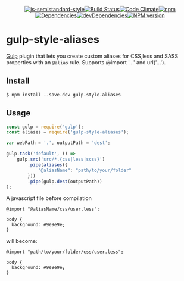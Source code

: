 <div align="center">

[![js-semistandard-style](https://img.shields.io/badge/code%20style-semistandard-brightgreen.svg?style=flat-square)](https://github.com/Flet/semistandard)[![Build Status](https://img.shields.io/travis/RobinCK/gulp-style-aliases.svg?style=flat-square)](https://travis-ci.org/RobinCK/gulp-style-aliases)[![Code Climate](https://img.shields.io/codeclimate/github/RobinCK/gulp-style-aliases.svg?style=flat-square)](https://codeclimate.com/github/RobinCK/gulp-style-aliases)[![npm](https://img.shields.io/npm/dt/gulp-style-aliases.svg?style=flat-square)](https://github.com/RobinCK/gulp-style-aliases)[![Dependencies](https://david-dm.org/robinck/gulp-style-aliases.svg?style=flat-square)](https://david-dm.org/robinck/gulp-style-aliases)[![devDependencies](https://david-dm.org/robinck/gulp-style-aliases/dev-status.svg?style=flat-square)](https://david-dm.org/robinck/gulp-style-aliases#info=devDependencies&view=table)[![NPM version](https://img.shields.io/npm/v/gulp-style-aliases.svg?style=flat-square)](https://www.npmjs.com/package/gulp-style-aliases)
</div>

# gulp-style-aliases

[Gulp](http://gulpjs.com/) plugin that lets you create custom aliases for CSS,less and SASS properties with an `@alias` rule.
Supports @import '...' and url('...').

## Install

```
$ npm install --save-dev gulp-style-aliases
```

## Usage

```js
const gulp = require('gulp');
const aliases = require('gulp-style-aliases');

var webPath = '.', outputPath = 'dest';

gulp.task('default', () =>
	gulp.src('src/*.{css|less|scss}')
		.pipe(aliases({
		    "@aliasName": "path/to/your/folder"
		}))
		.pipe(gulp.dest(outputPath))
);
```

A javascript file before compilation
```less
@import "@aliasName/css/user.less";

body {
  background: #9e9e9e;
}
```

will become:
```less
@import "path/to/your/folder/css/user.less";

body {
  background: #9e9e9e;
}
```

